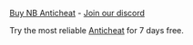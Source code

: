[Buy NB Anticheat](https://store.nlmt.cc/category/resources) - [Join our discord](https://discord.gg/pWP8ZrwEDq)

Try the most reliable [Anticheat](https://store.nlmt.cc/category/resources) for 7 days free.
